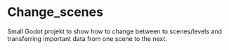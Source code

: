 # Change_scenes

Small Godot projekt to show how to change between to scenes/levels and transferring important data from one scene to the next. 
